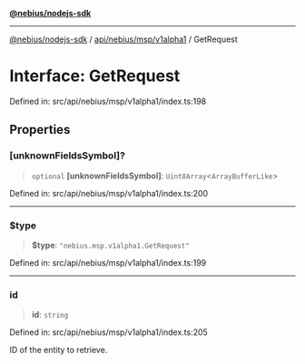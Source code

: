[**@nebius/nodejs-sdk**](../../../../../README.md)

***

[@nebius/nodejs-sdk](../../../../../README.md) / [api/nebius/msp/v1alpha1](../README.md) / GetRequest

# Interface: GetRequest

Defined in: src/api/nebius/msp/v1alpha1/index.ts:198

## Properties

### \[unknownFieldsSymbol\]?

> `optional` **\[unknownFieldsSymbol\]**: `Uint8Array`\<`ArrayBufferLike`\>

Defined in: src/api/nebius/msp/v1alpha1/index.ts:200

***

### $type

> **$type**: `"nebius.msp.v1alpha1.GetRequest"`

Defined in: src/api/nebius/msp/v1alpha1/index.ts:199

***

### id

> **id**: `string`

Defined in: src/api/nebius/msp/v1alpha1/index.ts:205

ID of the entity to retrieve.
